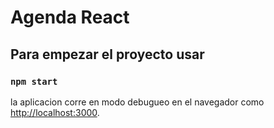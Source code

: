 # Agenda React

## Para empezar el proyecto usar

### `npm start`

la aplicacion corre en modo debugueo en el navegador como [http://localhost:3000](http://localhost:3000).

